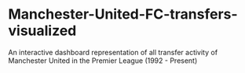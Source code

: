 # Manchester-United-FC-transfers-visualized
An interactive dashboard representation of all transfer activity of Manchester United in the Premier League (1992 - Present)
